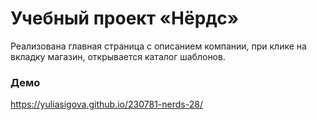 # Учебный проект «Нёрдс»

Реализована главная страница с описанием компании, при клике на вкладку магазин, открывается каталог шаблонов.

### Демо

https://yuliasigova.github.io/230781-nerds-28/
